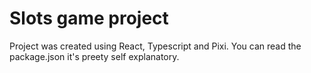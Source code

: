 # Slots game project
Project was created using React, Typescript and Pixi. You can read the package.json it's preety self explanatory.
